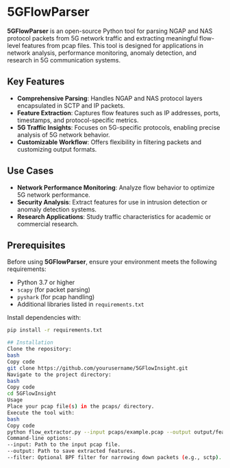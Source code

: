 # 5GFlowParser

**5GFlowParser** is an open-source Python tool for parsing NGAP and NAS protocol packets from 5G network traffic and extracting meaningful flow-level features from pcap files. This tool is designed for applications in network analysis, performance monitoring, anomaly detection, and research in 5G communication systems.

## Key Features
- **Comprehensive Parsing**: Handles NGAP and NAS protocol layers encapsulated in SCTP and IP packets.
- **Feature Extraction**: Captures flow features such as IP addresses, ports, timestamps, and protocol-specific metrics.
- **5G Traffic Insights**: Focuses on 5G-specific protocols, enabling precise analysis of 5G network behavior.
- **Customizable Workflow**: Offers flexibility in filtering packets and customizing output formats.

## Use Cases
- **Network Performance Monitoring**: Analyze flow behavior to optimize 5G network performance.
- **Security Analysis**: Extract features for use in intrusion detection or anomaly detection systems.
- **Research Applications**: Study traffic characteristics for academic or commercial research.

## Prerequisites
Before using **5GFlowParser**, ensure your environment meets the following requirements:
- Python 3.7 or higher
- `scapy` (for packet parsing)
- `pyshark` (for pcap handling)
- Additional libraries listed in `requirements.txt`

Install dependencies with:
```bash
pip install -r requirements.txt

## Installation
Clone the repository:
bash
Copy code
git clone https://github.com/yourusername/5GFlowInsight.git
Navigate to the project directory:
bash
Copy code
cd 5GFlowInsight
Usage
Place your pcap file(s) in the pcaps/ directory.
Execute the tool with:
bash
Copy code
python flow_extractor.py --input pcaps/example.pcap --output output/features.csv
Command-line options:
--input: Path to the input pcap file.
--output: Path to save extracted features.
--filter: Optional BPF filter for narrowing down packets (e.g., sctp).
